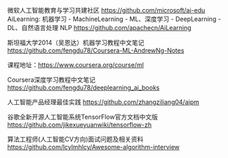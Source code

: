 微软人工智能教育与学习共建社区  https://github.com/microsoft/ai-edu
AiLearning: 机器学习 - MachineLearning - ML、深度学习 - DeepLearning - DL、自然语言处理 NLP  https://github.com/apachecn/AiLearning

斯坦福大学2014（吴恩达）机器学习教程中文笔记  https://github.com/fengdu78/Coursera-ML-AndrewNg-Notes

课程地址：https://www.coursera.org/course/ml

Coursera深度学习教程中文笔记  https://github.com/fengdu78/deeplearning_ai_books

人工智能产品经理最佳实践  https://github.com/zhangziliang04/aipm

谷歌全新开源人工智能系统TensorFlow官方文档中文版  https://github.com/jikexueyuanwiki/tensorflow-zh









算法工程师(人工智能CV方向)面试问题及相关资料   https://github.com/lcylmhlcy/Awesome-algorithm-interview





